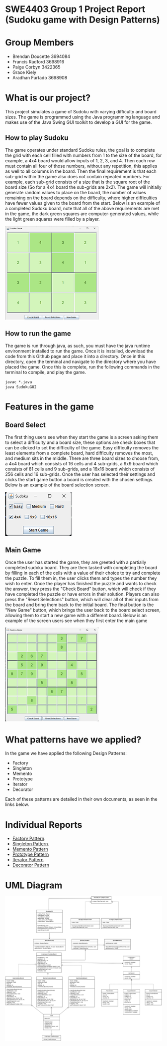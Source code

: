 # SWE4403 Group 1 Project Report (Sudoku game with Design Patterns)

# Group Members
- Brendan Doucette 3694084
- Francis Radford 3698916
- Paige Corbyn 3422365
- Grace Kiely
- Aradhan Furtado 3698908

# What is our project?
This project simulates a game of Sudoku with varying difficulty and board sizes. The game is programmed using the Java programming language and makes use of the Java Swing GUI toolkit to develop a GUI for the game. 

## How to play Sudoku
The game operates under standard Sudoku rules, the goal is to complete the grid with each cell filled with numbers from 1 to the size of the board, for example, a 4x4 board would allow inputs of 1, 2, 3, and 4. Then each row must contain all four of those numbers, without any repetition, this applies as well to all columns in the board. Then the final requirement is that each sub-grid within the game also does not contain repeated numbers. For example, each sub-grid consists of a size that is the square root of the board size (So for a 4x4 board the sub-grids are 2x2). 
The game will initially generate random values to place on the board, the number of values remaining on the board depends on the difficulty, where higher difficulties have fewer values given to the board from the start.
Below is an example of a completed Sudoku board, note that all of the above requirements are met in the game, the dark green squares are computer-generated values, while the light green squares were filled by a player.

<img src="/data/CompletedGame.png"  width="300" height="300">

## How to run the game
The game is run through java, as such, you must have the java runtime environment installed to run the game. Once it is installed, download the code from this Github page and place it into a directory. Once in this directory, open the terminal and navigate to the directory where you have placed the game.
Once this is complete, run the following commands in the terminal to compile, and play the game.
```
javac *.java
java SudokuGUI
```

# Features in the game
## Board Select
The first thing users see when they start the game is a screen asking them to select a difficulty and a board size, these options are check boxes that can be clicked to set the difficulty of the game. 
Easy difficulty removes the least elements from a complete board, hard difficulty removes the most, and medium sits in the middle. 
There are three board sizes to choose from, a 4x4 board which consists of 16 cells and 4 sub-grids, a 9x9 board which consists of 81 cells and 9 sub-grids, and a 16x16 board which consists of 256 cells and 16 sub-grids. 
Once the user has selected their settings and clicks the start game button a board is created with the chosen settings.
Below is an example of the board selection screen.

<img src="/data/SelectBoard.png">

## Main Game
Once the user has started the game, they are greeted with a partially completed sudoku board. They are then tasked with completing the board by filling in each of the cells with a value of their choice to try and complete the puzzle. To fill them in, the user clicks them and types the number they wish to enter. Once the player has finished the puzzle and wants to check the answer, they press the "Check Board" button, which will check if they have completed the puzzle or have errors in their solution. Players can also press the "Reset Selections" button, which will clear all of their inputs from the board and bring them back to the initial board. The final button is the "New Game" button, which brings the user back to the board select screen, allowing them to start a new game with a different board. 
Below is an example of the screen users see when they first enter the main game

<img src="/data/MainGame.png" width="300" height="300">

# What patterns have we applied?
In the game we have applied the following Design Patterns: 
- Factory 
- Singleton
- Memento
- Prototype
- Iterator
- Decorator

Each of these patterns are detailed in their own documents, as seen in the links below.

# Individual Reports
- [Factory Pattern](https://github.com/SWE4403-Project/SWE4403-Project-Repo/blob/main/doc/FactoryPattern.md).
- [Singleton Pattern](https://github.com/SWE4403-Project/SWE4403-Project-Repo/blob/main/doc/Singleton.md).
- [Memento Pattern](https://github.com/SWE4403-Project/SWE4403-Project-Repo/blob/main/doc/Memento.md)
- [Prototype Pattern](https://github.com/SWE4403-Project/SWE4403-Project-Repo/blob/main/doc/Prototype.md)
- [Iterator Pattern](https://github.com/SWE4403-Project/SWE4403-Project-Repo/blob/main/doc/Iterator.md)
- [Decorator Pattern](https://github.com/SWE4403-Project/SWE4403-Project-Repo/blob/main/doc/Decorator.md)

# UML Diagram
![Sudoku UML](/data/Sudoku-UML.png)
